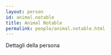 ```yaml
---
layout: person
id: animal.notable
title: Animal Notable
permalink: people/animal.notable.html
---
```


Dettagli della persona